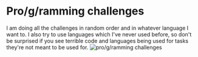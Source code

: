 # Pro/g/ramming challenges
I am doing all the challenges in random order and in whatever language I want to.
I also try to use languages which I've never used before, so don't be surprised if you see terrible code and languages being used for tasks they're not meant to be used for.
![pro/g/ramming challenges](https://imgur.com/OQ6B6ir.png)
